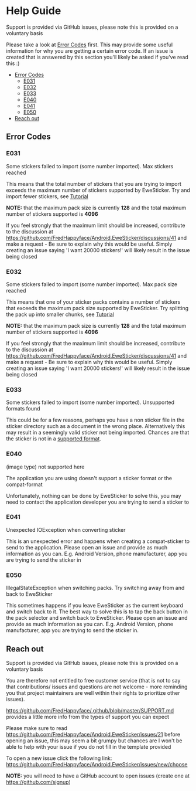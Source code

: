 
<!-- omit in toc -->
# Help Guide

Support is provided via GitHub issues, please note this is provided on a voluntary basis

Please take a look at [Error Codes](#error-codes) first. This may provide some useful information
for why you are getting a certain error code. If an issue is created that is answered by this section
you'll likely be asked if you've read this :)

- [Error Codes](#error-codes)
	- [E031](#e031)
	- [E032](#e032)
	- [E033](#e033)
	- [E040](#e040)
	- [E041](#e041)
	- [E050](#e050)
- [Reach out](#reach-out)

## Error Codes

### E031
Some stickers failed to import (some number imported). Max stickers reached

This means that the total number of stickers that you are trying to import exceeds the
maximum number of stickers supported by EweSticker. Try and import fewer stickers,
see [Tutorial](/TUTORIAL.md)

**NOTE:** that the maximum pack size is currently **128** and the total maximum number of stickers supported
is **4096**

If you feel strongly that the maximum limit should be increased, contribute to the discussion at
https://github.com/FredHappyface/Android.EweSticker/discussions/41 and make a request - Be sure
to explain why this would be useful. Simply creating an issue saying 'I want 20000 stickers!'
will likely result in the issue being closed

### E032
Some stickers failed to import (some number imported). Max pack size reached

This means that one of your sticker packs contains a number of stickers that exceeds the
maximum pack size supported by EweSticker. Try splitting the pack up into smaller chunks,
see [Tutorial](/TUTORIAL.md)

**NOTE:** that the maximum pack size is currently **128** and the total maximum number of stickers supported
is **4096**

If you feel strongly that the maximum limit should be increased, contribute to the discussion at
https://github.com/FredHappyface/Android.EweSticker/discussions/41 and make a request - Be sure
to explain why this would be useful. Simply creating an issue saying 'I want 20000 stickers!'
will likely result in the issue being closed

### E033
Some stickers failed to import (some number imported). Unsupported formats found

This could be for a few reasons, perhaps you have a non sticker file in the sticker directory such
as a document in the wrong place. Alternatively this may result in a seemingly valid sticker not being
imported. Chances are that the sticker is not in a [supported format](/README.md#features).

### E040
(image type) not supported here

The application you are using doesn't support a sticker format or the compat-format

Unfortunately, nothing can be done by EweSticker to solve this, you may need to contact the application
developer you are trying to send a sticker to

### E041
Unexpected IOException when converting sticker

This is an unexpected error and happens when creating a compat-sticker to send to the application.
Please open an issue and provide as much information as you can. E.g. Android Version, phone
manufacturer, app you are trying to send the sticker in

### E050
IllegalStateException when switching packs. Try switching away from and back to EweSticker

This sometimes happens if you leave EweSticker as the current keyboard and switch back to it. The best
way to solve this is to tap the back button in the pack selector and switch back to EweSticker.
Please open an issue and provide as much information as you can. E.g. Android Version, phone
manufacturer, app you are trying to send the sticker in.

## Reach out

Support is provided via GitHub issues, please note this is provided on a voluntary basis

You are therefore not entitled to free customer service (that is not to say that contributions/ issues and questions are not welcome - more reminding you that project maintainers are well within their rights to prioritize other issues).

https://github.com/FredHappyface/.github/blob/master/SUPPORT.md provides a little more info
from the types of support you can expect

Please make sure to read https://github.com/FredHappyface/Android.EweSticker/issues/21 before
opening an issue, this may seem a bit grumpy but chances are I won't be able to help with your
issue if you do not fill in the template provided

To open a new issue click the following link: https://github.com/FredHappyface/Android.EweSticker/issues/new/choose

**NOTE:** you will need to have a GitHub account to open issues (create one at https://github.com/signup)
